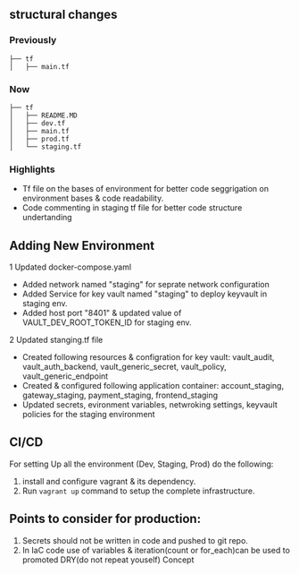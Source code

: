 ## structural changes
### Previously
```
├── tf
│   ├── main.tf

```
### Now
```
├── tf
│   ├── README.MD
│   ├── dev.tf
│   ├── main.tf
│   ├── prod.tf
│   └── staging.tf
```

### Highlights
* Tf file on the bases of environment for better code seggrigation on environment bases & code readability.
* Code commenting in staging tf file for better code structure undertanding 
 
 ## Adding New Environment

 1 Updated docker-compose.yaml
 * Added network named "staging" for seprate network configuration
 * Added Service for key vault named "staging" to deploy keyvault in staging env.
 * Added host port "8401" & updated value of VAULT_DEV_ROOT_TOKEN_ID for staging env.

2 Updated stanging.tf file
*  Created following resources & configration for key vault: vault_audit, vault_auth_backend, vault_generic_secret, vault_policy, vault_generic_endpoint
*  Created & configured following application container: account_staging, gateway_staging, payment_staging, frontend_staging
*  Updated secrets, evironment variables, netwroking settings, keyvault policies for the staging environment

## CI/CD

For setting Up all the environment (Dev, Staging, Prod) do the following:
1. install and configure vagrant & its dependency.
2. Run ```vagrant up``` command to setup the complete infrastructure.


## Points to consider for production:
1. Secrets should not be written in code and pushed to git repo.
2. In IaC code use of variables & iteration(count or for_each)can be used to promoted DRY(do not repeat youself) Concept